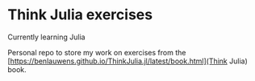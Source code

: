 # Think Julia exercises

Currently learning Julia

Personal repo to store my work on exercises from the [https://benlauwens.github.io/ThinkJulia.jl/latest/book.html](Think Julia) book.
